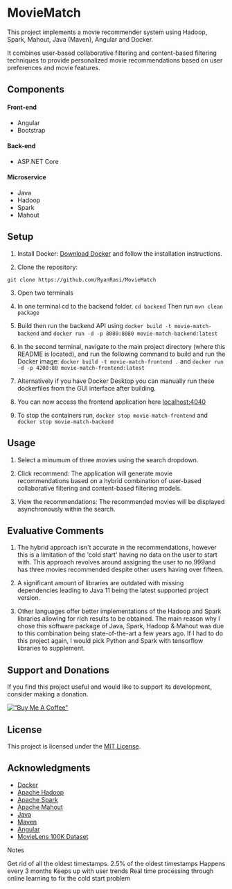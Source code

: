 # MovieMatch

This project implements a movie recommender system using Hadoop, Spark, Mahout, Java (Maven), Angular and Docker. 

It combines user-based collaborative filtering and content-based filtering techniques to provide personalized movie recommendations based on user preferences and movie features.

## Components

#### Front-end
- Angular
- Bootstrap

#### Back-end
- ASP.NET Core

#### Microservice
- Java
- Hadoop
- Spark
- Mahout

## Setup

1. Install Docker: [Download Docker](https://www.docker.com/products/docker-desktop) and follow the installation instructions.

2. Clone the repository:

`git clone https://github.com/RyanRasi/MovieMatch`

3. Open two terminals

4. In one terminal cd to the backend folder. `cd backend` Then run  `mvn clean package`

5. Build then run the backend API using `docker build -t movie-match-backend` and `docker run -d -p 8080:8080 movie-match-backend:latest`

6. In the second terminal, navigate to the main project directory (where this README is located), and run the following command to build and run the Docker image: `docker build -t movie-match-frontend .` and `docker run -d -p 4200:80 movie-match-frontend:latest `

7. Alternatively if you have Docker Desktop you can manually run these dockerfiles from the GUI interface after building.

5. You can now access the frontend application here [localhost:4040](http://localhost:4040/)

6. To stop the containers run, `docker stop movie-match-frontend` and `docker stop movie-match-backend`

## Usage

1. Select a minumum of three movies using the search dropdown.

2. Click recommend: The application will generate movie recommendations based on a hybrid combination of user-based collaborative filtering and content-based filtering models.

3. View the recommendations: The recommended movies will be displayed asynchronously within the search.

## Evaluative Comments

1. The hybrid approach isn't accurate in the recommendations, however this is a limitation of the 'cold start' having no data on the user to start with. This approach revolves around assigning the user to no.999and has three movies recommended despite other users having over fifteen.

2. A significant amount of libraries are outdated with missing dependencies leading to Java 11 being the latest supported project version.

3. Other languages offer better implementations of the Hadoop and Spark libraries allowing for rich results to be obtained. The main reason why I chose this software package of Java, Spark, Hadoop & Mahout was due to this combination being state-of-the-art a few years ago. If I had to do this project again, I would pick Python and Spark with tensorflow libraries to supplement.

## Support and Donations

If you find this project useful and would like to support its development, consider making a donation.

[!["Buy Me A Coffee"](https://www.buymeacoffee.com/assets/img/custom_images/orange_img.png)](https://www.buymeacoffee.com/uiSK0Ex)

## License

This project is licensed under the [MIT License](LICENSE).

## Acknowledgments

- [Docker](https://www.docker.com/)
- [Apache Hadoop](https://hadoop.apache.org/)
- [Apache Spark](https://spark.apache.org/)
- [Apache Mahout](https://mahout.apache.org/)
- [Java](https://www.java.com/)
- [Maven](https://maven.apache.org/)
- [Angular](https://angular.io/)
- [MovieLens 100K Dataset](https://www.kaggle.com/datasets/prajitdatta/movielens-100k-dataset)

Notes

Get rid of all the oldest timestamps.
2.5% of the oldest timestamps
Happens every 3 months
Keeps up with user trends
Real time processing through online learning to fix the cold start problem